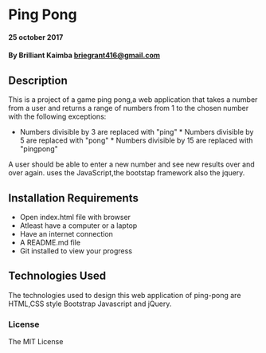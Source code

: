 #  Ping Pong

#### 25 october 2017

#### By Brilliant Kaimba briegrant416@gmail.com

## Description
   
   This is a project of a game ping pong,a web application that takes a number from a user and returns a range of numbers from 1 to the chosen number with the following exceptions:

   * Numbers divisible by 3 are replaced with "ping"
	* Numbers divisible by 5 are replaced with "pong"
    * Numbers divisible by 15 are replaced with "pingpong" 

   A user should be able to enter a new number and see new results over and over again.
   uses the JavaScript,the bootstap framework also the jquery.

## Installation Requirements
 * Open index.html file with browser
 * Atleast have a computer or a laptop
 * Have an internet connection
 * A README.md file
 * Git installed to view your progress

## Technologies Used
The technologies used to design this web application of ping-pong are HTML,CSS style
Bootstrap Javascript and jQuery.

### License
The MIT License